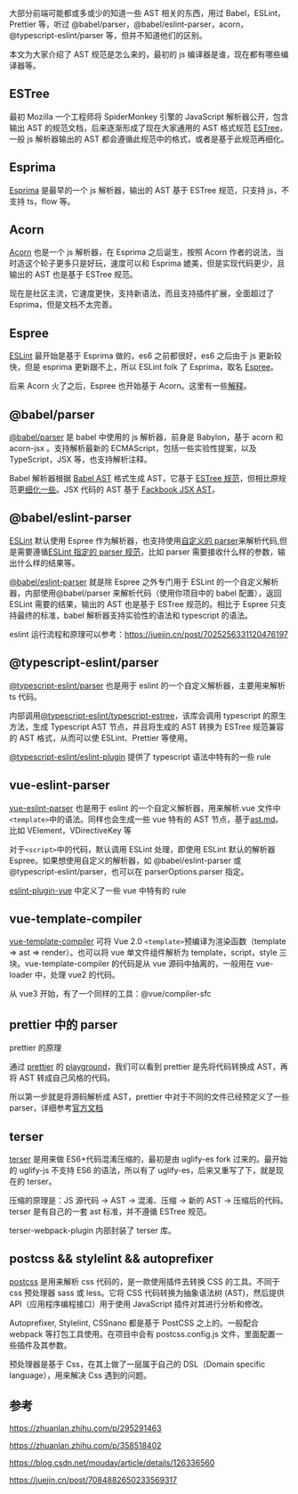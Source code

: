 大部分前端可能都或多或少的知道一些 AST 相关的东西，用过 Babel，ESLint，Prettier 等，听过
@babel/parser，@babel/eslint-parser，acorn，@typescript-eslint/parser 等，但并不知道他们的区别。

本文为大家介绍了 AST 规范是怎么来的，最初的 js 编译器是谁，现在都有哪些编译器等。

## ESTree

最初 Mozilla 一个工程师将 SpiderMonkey 引擎的 JavaScript 解析器公开，包含输出 AST 的规范文档，后来逐渐形成了现在大家通用的 AST 格式规范 [ESTree](https://github.com/estree/estree)，一般 js 解析器输出的 AST 都会遵循此规范中的格式，或者是基于此规范再细化。

## Esprima

[Esprima](https://github.com/jquery/esprima) 是最早的一个 js 解析器，输出的 AST 基于 ESTree 规范，只支持 js，不支持 ts，flow 等。

## Acorn

[Acorn](https://github.com/acornjs/acorn) 也是一个 js 解析器，在 Esprima 之后诞生，按照 Acorn 作者的说法，当时造这个轮子更多只是好玩，速度可以和 Esprima 媲美，但是实现代码更少，且输出的 AST 也是基于 ESTree 规范。

现在是社区主流，它速度更快，支持新语法，而且支持插件扩展，全面超过了 Esprima，但是文档不太完善。

## Espree

[ESLint](https://eslint.org/) 最开始是基于 Esprima 做的，es6 之前都很好，es6 之后由于 js 更新较快，但是 esprima 更新跟不上，所以 ESLint folk 了 Esprima，取名 [Espree](https://github.com/eslint/espree)。

后来 Acorn 火了之后，Espree 也开始基于 Acorn。这里有一些[解释](https://github.com/eslint/espree#why-another-parser)。

## @babel/parser

[@babel/parser](https://babeljs.io/docs/en/babel-parser) 是 babel 中使用的 js 解析器，前身是 Babylon，基于 acorn 和 acorn-jsx 。支持解析最新的 ECMAScript，包括一些实验性提案，以及 TypeScript，JSX 等，也支持解析注释。

Babel 解析器根据 [Babel AST](https://github.com/babel/babel/blob/main/packages/babel-parser/ast/spec.md) 格式生成 AST，它基于 [ESTree 规范](https://github.com/estree/estree)，但相比原规范更[细化一些](https://babeljs.io/docs/en/babel-parser#output)。JSX 代码的 AST 基于 [Fackbook JSX AST](https://github.com/facebook/jsx/blob/main/AST.md)。

## @babel/eslint-parser

[ESLint](https://eslint.org/) 默认使用 Espree 作为解析器，也支持使用[自定义的 parser](https://eslint.org/docs/latest/user-guide/configuring/plugins#configure-a-parser)来解析代码,但是需要遵循[ESLint 指定的 parser 规范](https://eslint.org/docs/latest/developer-guide/working-with-custom-parsers)，比如 parser 需要接收什么样的参数，输出什么样的结果等。

[@babel/eslint-parser](https://github.com/babel/babel/tree/main/eslint/babel-eslint-parser) 就是除 Espree 之外专门用于 ESLint 的一个自定义解析器，内部使用@babel/parser 来解析代码（使用你项目中的 babel 配置），返回 ESLint 需要的结果，输出的 AST 也是基于 ESTree 规范的。相比于 Espree 只支持最终的标准，babel 解析器支持实验性的语法和 typescript 的语法。

eslint 运行流程和原理可以参考：https://juejin.cn/post/7025256331120476197

## @typescript-eslint/parser

[@typescript-eslint/parser](https://typescript-eslint.io/architecture/parser) 也是用于 eslint 的一个自定义解析器，主要用来解析 ts 代码。

内部调用[@typescript-eslint/typescript-estree](https://typescript-eslint.io/architecture/typescript-estree)，该库会调用 typescript 的原生方法，生成 Typescript AST 节点，并且将生成的 AST 转换为 ESTree 规范兼容的 AST 格式，从而可以使 ESLint、Prettier 等使用。

[@typescript-eslint/eslint-plugin](https://typescript-eslint.io/architecture/eslint-plugin) 提供了 typescript 语法中特有的一些 rule

## vue-eslint-parser

[vue-eslint-parser](https://github.com/vuejs/vue-eslint-parser) 也是用于 eslint 的一个自定义解析器，用来解析.vue 文件中`<template>`中的语法。同样也会生成一些 vue 特有的 AST 节点，基于[ast.md](https://github.com/vuejs/vue-eslint-parser/blob/master/docs/ast.md)。比如 VElement，VDirectiveKey 等

对于`<script>`中的代码，默认调用 ESLint 处理，即使用 ESLint 默认的解析器 Espree。如果想使用自定义的解析器，如 @babel/eslint-parser 或 @typescript-eslint/parser，也可以在 parserOptions.parser 指定。

[eslint-plugin-vue](https://eslint.vuejs.org/user-guide/#installation) 中定义了一些 vue 中特有的 rule

## vue-template-compiler

[vue-template-compiler](https://www.npmjs.com/package/vue-template-compiler) 可将 Vue 2.0 `<template>`预编译为渲染函数（template => ast => render）。也可以将 vue 单文件组件解析为 template，script，style 三块。vue-template-compiler 的代码是从 vue 源码中抽离的，一般用在 vue-loader 中，处理 vue2 的代码。

从 vue3 开始，有了一个同样的工具：@vue/compiler-sfc

## prettier 中的 parser

prettier 的原理

通过 [prettier](https://prettier.io/docs/en/index.html) 的 [playground](https://prettier.io/playground/)，我们可以看到 prettier 是先将代码转换成 AST，再将 AST 转成自己风格的代码。

所以第一步就是将源码解析成 AST，prettier 中对于不同的文件已经预定义了一些 parser，详细参考[官方文档](https://prettier.io/docs/en/options.html#parser)

## terser

[terser](https://www.npmjs.com/package/terser) 是用来做 ES6+代码混淆压缩的，最初是由 uglify-es fork 过来的。最开始的 uglify-js 不支持 ES6 的语法，所以有了 uglify-es，后来又重写了下，就是现在的 terser。

压缩的原理是：JS 源代码 -> AST -> 混淆、压缩 -> 新的 AST -> 压缩后的代码。terser 是有自己的一套 ast 标准，并不遵循 ESTree 规范。

terser-webpack-plugin 内部封装了 terser 库。

## postcss && stylelint && autoprefixer

[postcss](https://postcss.org/docs/postcss-architecture) 是用来解析 css 代码的，是一款使用插件去转换 CSS 的工具。不同于 css 预处理器 sass 或 less。它将 CSS 代码转换为抽象语法树 (AST)，然后提供 API（应用程序编程接口）用于使用 JavaScript 插件对其进行分析和修改。

Autoprefixer, Stylelint, CSSnano 都是基于 PostCSS 之上的。一般配合 webpack 等打包工具使用。在项目中会有 postcss.config.js 文件，里面配置一些插件及其参数。

预处理器是基于 Css，在其上做了一层属于自己的 DSL（Domain specific language），用来解决 Css 遇到的问题。

## 参考

https://zhuanlan.zhihu.com/p/295291463

https://zhuanlan.zhihu.com/p/358518402

https://blog.csdn.net/mouday/article/details/126336560

https://juejin.cn/post/7084882650233569317
